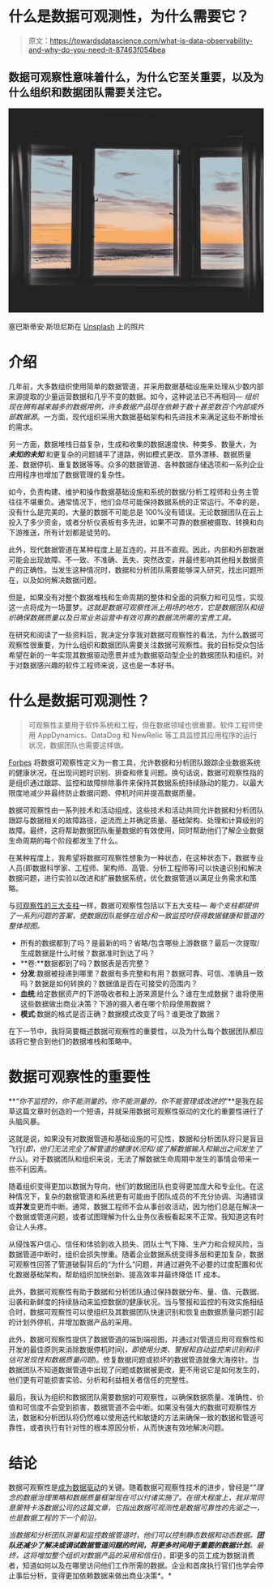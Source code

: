 # 什么是数据可观测性，为什么需要它？

> 原文：<https://towardsdatascience.com/what-is-data-observability-and-why-do-you-need-it-87463f054bea>

## 数据可观察性意味着什么，为什么它至关重要，以及为什么组织和数据团队需要关注它。

![](img/9ec754b72bcf6a53fb9a4cf80299f2cc.png)

塞巴斯蒂安·斯坦尼斯在 [Unsplash](https://unsplash.com?utm_source=medium&utm_medium=referral) 上的照片

# 介绍

几年前，大多数组织使用简单的数据管道，并采用数据基础设施来处理从少数内部来源提取的少量运营数据和几乎不变的数据。如今，这种说法已不再相同— *组织现在拥有越来越多的数据用例，许多数据产品现在依赖于数十甚至数百个内部或外部数据源*。一方面，现代组织采用大数据基础架构和先进技术来满足这些不断增长的需求。

另一方面，数据堆栈日益复杂，生成和收集的数据速度快、种类多、数量大，为 ***未知的未知*** 和更复杂的问题铺平了道路，例如模式更改、意外漂移、数据质量差、数据停机、重复数据等等。众多的数据管道、各种数据存储选项和一系列企业应用程序也增加了数据管理的复杂性。

如今，负责构建、维护和操作数据基础设施和系统的数据/分析工程师和业务主管往往不堪重负。通常情况下，他们会尽可能保持数据系统的正常运行。不幸的是，没有什么是完美的，大量的数据不可能总是 100%没有错误。无论数据团队在云上投入了多少资金，或者分析仪表板有多先进，如果不可靠的数据被摄取、转换和向下游推送，所有计划都是徒劳的。

此外，现代数据管道在某种程度上是互连的，并且不直观。因此，内部和外部数据可能会出现故障、不一致、不准确、丢失、突然改变，并最终影响其他相关数据资产的正确性。当发生这种情况时，数据和分析团队需要能够深入研究，找出问题所在，以及如何解决数据问题。

但是，如果没有对整个数据堆栈和生命周期的整体和全面的洞察力和可见性，实现这一点将成为一场噩梦。*这就是数据可观察性派上用场的地方，它是数据团队和组织确保数据质量以及日常业务运营中有效可靠的数据流所需的宝贵工具。*

在研究和阅读了一些资料后，我决定分享我对数据可观察性的看法，为什么数据可观察性很重要，为什么组织和数据团队需要关注数据可观察性。我的目标受众包括希望在新的一年实现其数据驱动愿景并成为数据驱动型企业的数据团队和组织。对于对数据感兴趣的软件工程师来说，这也是一本好书。

# 什么是数据可观测性？

> 可观察性主要用于软件系统和工程，但在数据领域也很重要。软件工程师使用 AppDynamics、DataDog 和 NewRelic 等工具监控其应用程序的运行状况，数据团队也需要这样做。

[Forbes](https://www.forbes.com/sites/sanjitsinghdang/2020/11/13/data-observability-ushers-in-a-new-era-enabling-golden-age-of-data/?sh=53bd1aff6fbf) 将数据可观察性定义为一套工具，允许数据和分析团队跟踪企业数据系统的健康状况，在出现问题时识别、排查和修复问题。换句话说，数据可观察性指的是组织通过跟踪、监控和故障排除事件来保持其数据系统持续脉动的能力，以最大限度地减少并最终防止数据问题、停机时间并提高数据质量。

数据可观察性由一系列技术和活动组成，这些技术和活动共同允许数据和分析团队跟踪与数据相关的故障路径，逆流而上并确定质量、基础架构、处理和计算级别的故障。最终，这将帮助数据团队衡量数据的有效使用，同时帮助他们了解企业数据生命周期的每个阶段都发生了什么。

在某种程度上，我希望将数据可观察性想象为一种状态，在这种状态下，数据专业人员(即数据科学家、工程师、架构师、高管、分析工程师等)可以快速识别和解决数据问题，进行实验以改进和扩展数据系统，优化数据管道以满足业务需求和策略。

与[可观察性的三大支柱](https://www.oreilly.com/library/view/distributed-systems-observability/9781492033431/ch04.html)一样，数据可观察性包括以下五大支柱— *每个支柱都提供了一系列问题的答案，使数据团队能够在组合和一致监控时获得数据健康和管道的整体视图。*

*   所有的数据都到了吗？是最新的吗？省略/包含哪些上游数据？最后一次提取/生成数据是什么时候？数据准时到达了吗？
*   **卷:**数据都到了吗？数据表是否完整？
*   **分发**:数据被投递到哪里？数据有多完整和有用？数据可靠、可信、准确且一致吗？数据是如何转换的？数据值是否在可接受的范围内？
*   **血统**:给定数据资产的下游吸收者和上游来源是什么？谁在生成数据？谁将使用这些数据做出商业决策？下游的摄入者在哪个阶段使用数据？
*   **模式**:数据的格式是否正确？数据模式改变了吗？谁更改了数据？

在下一节中，我将简要概述数据可观察性的重要性，以及为什么每个数据团队都应该将它整合到他们的数据堆栈和策略中。

# 数据可观察性的重要性

***“你不监控的，你不能测量的，你不能测量的，你不能管理或改进的*”**是我在起草这篇文章时创造的一个短语，并就采用数据可观察性驱动的文化的重要性进行了头脑风暴。

这就是说，如果没有对数据管道和基础设施的可见性，数据和分析团队将只是盲目飞行(*即，他们无法完全了解管道的健康状况和/或了解数据输入和输出之间发生了什么*)。对于数据团队和组织来说，无法了解数据生命周期中发生的事情会带来一些不利因素。

随着组织变得更加以数据为导向，他们的数据团队也变得更加庞大和专业化。在这种情况下，复杂的数据管道和系统更有可能由于团队成员的不充分协调、沟通错误或**并发**变更而中断。通常，数据工程师不会从事创收活动，因为他们总是在解决一个数据或管道问题，或者试图理解为什么业务仪表板看起来不正常。我知道这有时会让人头疼。

从侵蚀客户信心、信任和体验到收入损失、团队士气下降、生产力和合规风险，当数据管道中断时，组织会损失惨重。随着企业数据系统变得多层和更加复杂，数据可观察性回答了管道破裂背后的“为什么”问题，并通过避免不必要的过度配置和优化数据基础架构，帮助组织加快创新、提高效率并最终降低 IT 成本。

此外，数据可观察性有助于数据和分析团队通过保持数据分布、量、值、元数据、沿袭和新鲜度的持续脉动来监控数据的健康状况。当与警报和监控的有效实施相结合时，数据可观察性可以使组织及其数据团队快速识别和恢复由数据质量问题引起的计划外停机，并增加数据产品的采用。

此外，数据可观察性提供了数据管道的端到端视图，并通过对管道应用可观察性和开发的最佳原则来消除数据停机时间(*，即使用分类、警报和自动监控来识别和评估可发现性和数据质量问题*)。修复数据问题或损坏的数据管道就像大海捞针。当数据团队不知道数据管道中出现了问题或数据被更改，更不用说它是如何发生的，他们更有可能损害实验、分析和利益相关者信任的完整性。

最后，我认为组织和数据团队需要数据的可观察性，以确保数据质量、准确性、价值和可信度不会受到损害，数据管道不会中断。如果没有强大的数据可观察性方法，数据和分析团队将仍然难以使用迭代和敏捷的方法来确保一致的数据和管道可靠性，或者执行有针对性的根本原因分析，从而快速有效地解决问题。

# 结论

数据可观察性是[成为数据驱动](/why-organizations-need-to-be-data-driven-98ade3ca53a#:~:text=By%20constantly%20collecting%2C%20monitoring%2C%20and,more%20growth%20or%20effective%20strategies.)的关键。随着数据可观察性技术的进步，曾经是“*”理念的数据治理策略和数据质量框架现在可以付诸实施了。在很大程度上，我非常同意蒙特卡洛数据公司的这篇文章，它指出数据可观测性是数据可靠性的先驱之一，也是数据工程的下一个前沿。*

*当数据和分析团队测量和监控数据管道时，他们可以控制静态数据和动态数据。**团队还减少了解决或调试数据管道问题的时间，将更多时间用于重要的数据计划**。最终，这将增加整个组织对数据产品的采用和信任(*)，即更多的员工成为数据消费者，知道如何以及在哪里访问他们工作所需的数据。企业和首席执行官们也学会停止事后分析，变得更加依赖数据来做出商业决策*。*